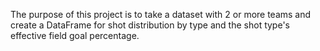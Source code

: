 The purpose of this project is to take a dataset with 2 or more teams and create a DataFrame for shot distribution by type and the shot type's effective field goal percentage.
